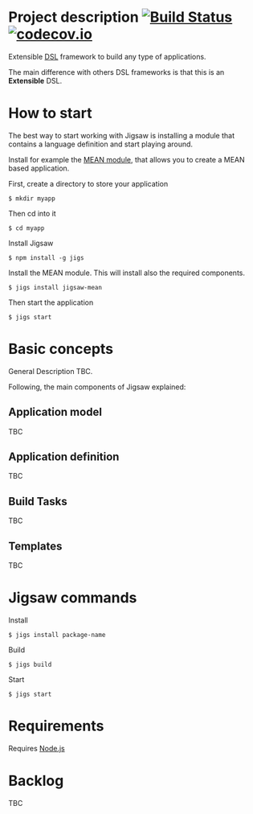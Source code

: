 # Project description [![Build Status](https://travis-ci.org/crisfervil/Jigsaw.svg?branch=master)](https://travis-ci.org/crisfervil/Jigsaw) [![codecov.io](https://codecov.io/github/crisfervil/Jigsaw/coverage.svg?branch=master)](https://codecov.io/github/crisfervil/Jigsaw?branch=master)
Extensible [DSL](https://en.wikipedia.org/wiki/Domain-specific_language) framework to build any type of applications.

The main difference with others DSL frameworks is that this is an **Extensible** DSL.

# How to start
The best way to start working with Jigsaw is installing a module that contains a language definition and start playing around.

Install for example the [MEAN module](https://github.com/crisfervil/Jigsaw-mean), that allows you to create a MEAN based application.

First, create a directory to store your application
```
$ mkdir myapp
```

Then cd into it
```
$ cd myapp
```

Install Jigsaw
```
$ npm install -g jigs
```

Install the MEAN module. This will install also the required components.
```
$ jigs install jigsaw-mean
```
Then start the application
```
$ jigs start
```

# Basic concepts

General Description TBC.

Following, the main components of Jigsaw explained:

## Application model
TBC

## Application definition
TBC

## Build Tasks
TBC

## Templates
TBC


# Jigsaw commands
Install
```
$ jigs install package-name
```

Build
```
$ jigs build
```

Start
```
$ jigs start
```


# Requirements
Requires [Node.js](nodejs.org)


# Backlog
TBC
